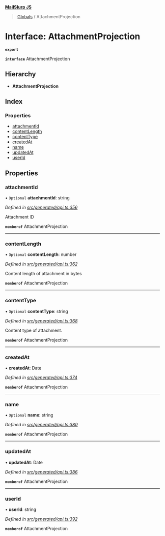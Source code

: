 **[MailSlurp JS](../README.md)**

> [Globals](../README.md) / AttachmentProjection

# Interface: AttachmentProjection

**`export`** 

**`interface`** AttachmentProjection

## Hierarchy

* **AttachmentProjection**

## Index

### Properties

* [attachmentId](attachmentprojection.md#attachmentid)
* [contentLength](attachmentprojection.md#contentlength)
* [contentType](attachmentprojection.md#contenttype)
* [createdAt](attachmentprojection.md#createdat)
* [name](attachmentprojection.md#name)
* [updatedAt](attachmentprojection.md#updatedat)
* [userId](attachmentprojection.md#userid)

## Properties

### attachmentId

• `Optional` **attachmentId**: string

*Defined in [src/generated/api.ts:356](https://github.com/mailslurp/mailslurp-client/blob/67ec74c/src/generated/api.ts#L356)*

Attachment ID

**`memberof`** AttachmentProjection

___

### contentLength

• `Optional` **contentLength**: number

*Defined in [src/generated/api.ts:362](https://github.com/mailslurp/mailslurp-client/blob/67ec74c/src/generated/api.ts#L362)*

Content length of attachment in bytes

**`memberof`** AttachmentProjection

___

### contentType

• `Optional` **contentType**: string

*Defined in [src/generated/api.ts:368](https://github.com/mailslurp/mailslurp-client/blob/67ec74c/src/generated/api.ts#L368)*

Content type of attachment.

**`memberof`** AttachmentProjection

___

### createdAt

•  **createdAt**: Date

*Defined in [src/generated/api.ts:374](https://github.com/mailslurp/mailslurp-client/blob/67ec74c/src/generated/api.ts#L374)*

**`memberof`** AttachmentProjection

___

### name

• `Optional` **name**: string

*Defined in [src/generated/api.ts:380](https://github.com/mailslurp/mailslurp-client/blob/67ec74c/src/generated/api.ts#L380)*

**`memberof`** AttachmentProjection

___

### updatedAt

•  **updatedAt**: Date

*Defined in [src/generated/api.ts:386](https://github.com/mailslurp/mailslurp-client/blob/67ec74c/src/generated/api.ts#L386)*

**`memberof`** AttachmentProjection

___

### userId

•  **userId**: string

*Defined in [src/generated/api.ts:392](https://github.com/mailslurp/mailslurp-client/blob/67ec74c/src/generated/api.ts#L392)*

**`memberof`** AttachmentProjection
